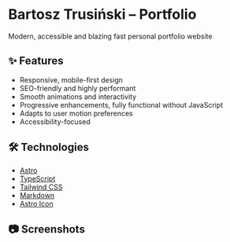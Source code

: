 # Bartosz Trusiński – Portfolio

Modern, accessible and blazing fast personal portfolio website

## ✨ Features

- Responsive, mobile-first design
- SEO-friendly and highly performant
- Smooth animations and interactivity
- Progressive enhancements, fully functional without JavaScript
- Adapts to user motion preferences
- Accessibility-focused

## 🛠️ Technologies

- [Astro](https://astro.build)
- [TypeScript](https://www.typescriptlang.org/)
- [Tailwind CSS](https://tailwindcss.com)
- [Markdown](https://www.markdownguide.org/)
- [Astro Icon](https://www.astroicon.dev/)

## 📷 Screenshots
